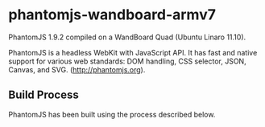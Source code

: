 phantomjs-wandboard-armv7
=========================

PhantomJS 1.9.2 compiled on a WandBoard Quad (Ubuntu Linaro 11.10).

PhantomJS is a headless WebKit with JavaScript API. It has fast and native support for various web 
standards: DOM handling, CSS selector, JSON, Canvas, and SVG. (http://phantomjs.org).

Build Process
-------------

PhantomJS has been built using the process described below.
